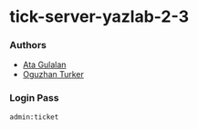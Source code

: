 # tick-server-yazlab-2-3

### Authors

* [Ata Gulalan](https://github.com/atagulalan)
* [Oguzhan Turker](https://github.com/oguzturker8)

### Login Pass ###

```
admin:ticket
```
